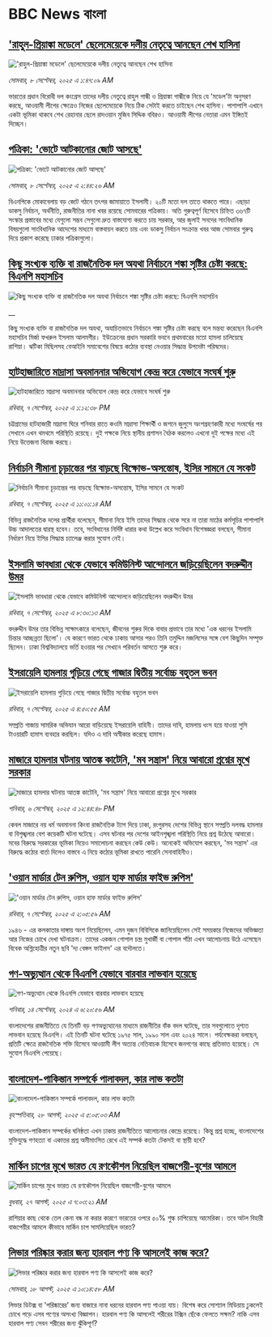 # BBC News বাংলা## ['রাহুল-প্রিয়াঙ্কা মডেলে' ছেলেমেয়েকে দলীয় নেতৃত্বে আনছেন শেখ হাসিনা](https://www.bbc.com/bengali/articles/cp3q9125qrko?at_medium=RSS&at_campaign=rss?at_campaign=githubrss)!['রাহুল-প্রিয়াঙ্কা মডেলে' ছেলেমেয়েকে দলীয় নেতৃত্বে আনছেন শেখ হাসিনা](https://ichef.bbci.co.uk/ace/ws/240/cpsprodpb/7211/live/b52738c0-8a62-11f0-b391-6936825093bd.jpg)_সোমবার, ৮ সেপ্টেম্বর, ২০২৫ এ ১:৪৭:০৯ AM_ভারতের প্রধান বিরোধী দল কংগ্রেস তাদের দলীয় নেতৃত্বে রাহুল গান্ধী ও প্রিয়াঙ্কা গান্ধীকে নিয়ে যে 'মডেল'টা অনুসরণ করছে, আওয়ামী লীগের ক্ষেত্রেও নিজের ছেলেমেয়েকে নিয়ে ঠিক সেটাই করতে চাইছেন শেখ হাসিনা। পাশাপাশি এখানে একটা ভূমিকা থাকবে শেখ রেহানার ছেলে রাদওয়ান মুজিব সিদ্দিক ববিরও। আওয়ামী লীগের নেতারা এমন ইঙ্গিতই দিচ্ছেন।## [পত্রিকা: 'ভোটে আটকানোর জোট আসছে'](https://www.bbc.com/bengali/articles/cevz9l8yee4o?at_medium=RSS&at_campaign=rss?at_campaign=githubrss)![পত্রিকা: 'ভোটে আটকানোর জোট আসছে'](https://ichef.bbci.co.uk/ace/ws/240/cpsprodpb/830c/live/1b75c160-8c5b-11f0-b194-d9ab19547705.jpg)_সোমবার, ৮ সেপ্টেম্বর, ২০২৫ এ ২:৪৪:২৬ AM_বিএনপিকে মোকাবেলায় বড় জোট গঠনে তৎপর জামায়াতে ইসলামী। ২০টি মতো দল তাতে থাকতে পারে।  এছাড়া ডাকসু নির্বাচন, অর্থনীতি, রাজনীতির নানা খবর রয়েছে সোমবারের পত্রিকায়।
অতি গুরুত্বপূর্ণ হিসেবে চিহ্নিত ৩৬৭টি সংস্কার প্রস্তাবের মধ্যে যেগুলো সম্ভব সেগুলো দ্রুত বাস্তযোগ্য করতে চায় সরকার, আর জুলাই সনদের সাংবিধানিক বিষয়গুলো সাংবিধানিক আদেশের মাধ্যমে বাস্তবায়ন করতে চায় এবং ডাকসু নির্বাচন সংক্রান্ত খবর আজ সোমবার গুরুত্ব দিয়ে প্রকাশ করেছে ঢাকার পত্রিকাগুলো।## [কিছু সংখ্যক ব্যক্তি বা রাজনৈতিক দল অযথা নির্বাচনে শঙ্কা সৃষ্টির চেষ্টা করছে: বিএনপি মহাসচিব](https://www.bbc.co.uk/bengali/live/c3drek5y9zdt?at_medium=RSS&at_campaign=rss?at_campaign=githubrss)![কিছু সংখ্যক ব্যক্তি বা রাজনৈতিক দল অযথা নির্বাচনে শঙ্কা সৃষ্টির চেষ্টা করছে: বিএনপি মহাসচিব](https://ichef.bbci.co.uk/ace/standard/240/cpsprodpb/2373/live/63ac00e0-8c04-11f0-9cf6-cbf3e73ce2b9.jpg)__কিছু সংখ্যক ব্যক্তি বা রাজনৈতিক দল অযথা, অযাচিতভাবে নির্বাচনে শঙ্কা সৃষ্টির চেষ্টা করছে বলে মন্তব্য করেছেন বিএনপি মহাসচিব মির্জা ফখরুল ইসলাম আলমগীর। ইউক্রেনের প্রধান সরকারি ভবনে প্রথমবারের মতো হামলা চালিয়েছে রাশিয়া। ঝটিকা মিছিলসহ বেআইনি সমাবেশের বিষয়ে কঠোর ব্যবস্থা নেওয়ার সিদ্ধান্ত উপদেষ্টা পরিষদের।## [হাটহাজারিতে মাদ্রাসা অবমাননার অভিযোগ কেন্দ্র করে যেভাবে সংঘর্ষ শুরু](https://www.bbc.com/bengali/articles/cq8evz81kp7o?at_medium=RSS&at_campaign=rss?at_campaign=githubrss)![হাটহাজারিতে মাদ্রাসা অবমাননার অভিযোগ কেন্দ্র করে যেভাবে সংঘর্ষ শুরু](https://ichef.bbci.co.uk/ace/ws/240/cpsprodpb/bd6b/live/374a7d60-8bdc-11f0-b391-6936825093bd.jpg)_রবিবার, ৭ সেপ্টেম্বর, ২০২৫ এ ১:১২:৩৮ PM_চট্টগ্রামের হাটহাজারী মাদ্রাসা ঘিরে শনিবার রাতে কওমি মাদ্রাসা শিক্ষার্থী ও জশনে জুলুসে অংশগ্রহণকারী মধ্যে সংঘর্ষের পর সেখানে এখন থমথমে পরিস্থিতি রয়েছে। দুই পক্ষকে নিয়ে স্থানীয় প্রশাসন বৈঠক করলেও এখনো দুই পক্ষের মধ্যে এই নিয়ে উত্তেজনা বিরাজ করছে।## [নির্বাচনি সীমানা চূড়ান্তের পর বাড়ছে বিক্ষোভ-অসন্তোষ, ইসির সামনে যে সংকট ](https://www.bbc.com/bengali/articles/cwydv87w216o?at_medium=RSS&at_campaign=rss?at_campaign=githubrss)![নির্বাচনি সীমানা চূড়ান্তের পর বাড়ছে বিক্ষোভ-অসন্তোষ, ইসির সামনে যে সংকট ](https://ichef.bbci.co.uk/ace/ws/240/cpsprodpb/558f/live/d6846410-8b3a-11f0-9cf6-cbf3e73ce2b9.jpg)_রবিবার, ৭ সেপ্টেম্বর, ২০২৫ এ ১১:০১:১৪ AM_বিভিন্ন রাজনৈতিক দলের প্রার্থীরা বলেছেন, সীমানা নিয়ে ইসি তাদের সিদ্ধান্ত থেকে সরে না তারা মাঠের কর্মসূচির পাশাপাশি উচ্চ আদালতের দ্বারস্থ হবেন। তবে, সংবিধানের নির্দিষ্ট ধারার কথা উল্লেখ করে সংবিধান বিশেষজ্ঞরা বলছেন, সীমানা নির্ধারণ নিয়ে ইসির সিদ্ধান্ত চ্যালেঞ্জ করার সুযোগ নেই।## [ইসলামি ভাবধারা থেকে যেভাবে কমিউনিস্ট আন্দোলনে জড়িয়েছিলেন বদরুদ্দীন উমর ](https://www.bbc.com/bengali/articles/cgmzv1ldpvdo?at_medium=RSS&at_campaign=rss?at_campaign=githubrss)![ইসলামি ভাবধারা থেকে যেভাবে কমিউনিস্ট আন্দোলনে জড়িয়েছিলেন বদরুদ্দীন উমর ](https://ichef.bbci.co.uk/ace/ws/240/cpsprodpb/2320/live/1707f220-8bba-11f0-9513-6500cffb25f5.jpg)_রবিবার, ৭ সেপ্টেম্বর, ২০২৫ এ ৮:৩০:১৩ AM_বদরুদ্দীন উমর তার বিভিন্ন সাক্ষাৎকারে বলেছেন, জীবনের শুরুর দিকে বাবার প্রভাবে তার মধ্যে 'এক ধরনের ইসলামি চিন্তার আচ্ছন্নতা ছিলো'। যে কারণে ভারত থেকে ঢাকায় আসার পরও তিনি তমুদ্দিন মজলিসের সঙ্গে বেশ কিছুদিন সম্পৃক্ত ছিলেন। ঢাকা বিশ্ববিদ্যালয়ে ভর্তি হওয়ার পর সেখানে পরিবর্তন আসতে শুরু করে।## [ইসরায়েলি হামলায় গুড়িয়ে গেছে গাজার দ্বিতীয় সর্বোচ্চ বহুতল ভবন](https://www.bbc.com/bengali/articles/cqxzw9qd2n8o?at_medium=RSS&at_campaign=rss?at_campaign=githubrss)![ইসরায়েলি হামলায় গুড়িয়ে গেছে গাজার দ্বিতীয় সর্বোচ্চ বহুতল ভবন](https://ichef.bbci.co.uk/ace/ws/240/cpsprodpb/d156/live/83db90e0-8b98-11f0-9cf6-cbf3e73ce2b9.jpg)_রবিবার, ৭ সেপ্টেম্বর, ২০২৫ এ ৪:৫০:৫৫ AM_সম্প্রতি গাজায় সামরিক অভিযান আরো বাড়িয়েছে ইসরায়েলি বাহিনী। তাদের দাবি, হামলায় ধংস হয়ে যাওয়া সুসি টাওয়ারটি হামাস ব্যবহার করছিল। যদিও এ দাবি অস্বীকার করেছে হামাস।## [মাজারে হামলার ঘটনায় আতঙ্ক কাটেনি, 'মব সন্ত্রাস' নিয়ে আবারো প্রশ্নের মুখে সরকার](https://www.bbc.com/bengali/articles/cn4wyd3wyndo?at_medium=RSS&at_campaign=rss?at_campaign=githubrss)![মাজারে হামলার ঘটনায় আতঙ্ক কাটেনি, 'মব সন্ত্রাস' নিয়ে আবারো প্রশ্নের মুখে সরকার](https://ichef.bbci.co.uk/ace/ws/240/cpsprodpb/2bf2/live/75aca2a0-8b09-11f0-9a92-61c69444c65a.jpg)_শনিবার, ৬ সেপ্টেম্বর, ২০২৫ এ ১২:৪৪:৪৮ PM_কেবল মাজারে নয় ধর্ম অবমাননা কিংবা রাজনৈতিক ট্যাগ দিয়ে ঢাকা, রংপুরসহ দেশের বিভিন্ন স্থানে সম্প্রতি দলবদ্ধ হামলার বা বিশৃঙ্খলার বেশ কয়েকটি ঘটনা ঘটেছে। এসব ঘটনার পর দেশের আইনশৃঙ্খলা পরিস্থিতি নিয়ে প্রশ্ন উঠেছে আবারো। মবের বিরুদ্ধে সরকারের ভূমিকা নিয়েও সমালোচনা করছেন কেউ কেউ। অনেকেই অভিযোগ করছেন, 'মব সন্ত্রাস' এর বিরুদ্ধে কঠোর বার্তা দিলেও বাস্তবে এ নিয়ে কঠোর ভূমিকা রাখতে পারেনি সেনাবাহিনীও।## ['ওয়ান মার্ডার টেন রুপিস, ওয়ান হাফ মার্ডার ফাইভ রুপিস'](https://www.bbc.com/bengali/articles/c2djwlry72xo?at_medium=RSS&at_campaign=rss?at_campaign=githubrss)!['ওয়ান মার্ডার টেন রুপিস, ওয়ান হাফ মার্ডার ফাইভ রুপিস'](https://ichef.bbci.co.uk/ace/ws/240/cpsprodpb/4a52/live/18d84df0-83ba-11f0-ab3e-bd52082cd0ae.jpg)_রবিবার, ৭ সেপ্টেম্বর, ২০২৫ এ ২:০৫:৫৯ AM_১৯৪৬ - এর কলকাতার দাঙ্গায় অংশ নিয়েছিলেন, এমন দুজন বিবিসিকে জানিয়েছিলেন সেই সময়কার নিজেদের অভিজ্ঞতা আর নিজের চোখে দেখা ঘটনাক্রম। তাদের একজন গোপাল চন্দ্র মুখার্জী বা গোপাল পাঁঠা এখন আলোচনায় উঠে এসেছেন বিবেক অগ্নিহোত্রীর নতুন ছবি 'দ্য বেঙ্গল ফাইলস' এর বদৌলতে।## [গণ-অভ্যুত্থান থেকে বিএনপি যেভাবে বারবার লাভবান হয়েছে](https://www.bbc.com/bengali/articles/c74j271n0pzo?at_medium=RSS&at_campaign=rss?at_campaign=githubrss)![গণ-অভ্যুত্থান থেকে বিএনপি যেভাবে বারবার লাভবান হয়েছে](https://ichef.bbci.co.uk/ace/ws/240/cpsprodpb/2225/live/23ccad70-7022-11ef-8f0e-158a0a407ec6.jpg)_শনিবার, ১৪ সেপ্টেম্বর, ২০২৪ এ ৬:২০:৫৬ AM_বাংলাদেশের রাজনীতিতে যে তিনটি বড় গণঅভ্যুত্থানের মাধ্যমে রাজনীতির বাঁক বদল ঘটেছে, তার সবগুলোতে দৃশ্যত লাভবান হয়েছে বিএনপি। এই তিনটি ঘটনা ঘটেছে ১৯৭৫ সাল, ১৯৯০ সাল এবং ২০২৪ সালে। পর্যবেক্ষকরা বলছেন, প্রতিটি ক্ষেত্রে রাজনৈতিক শক্তি হিসেবে আওয়ামী লীগ অত্যন্ত নেতিবাচক হিসেবে জনগণের কাছে প্রতিভাত হয়েছে। সে সুযোগ বিএনপি পেয়েছে।## [বাংলাদেশ-পাকিস্তান সম্পর্কে পালাবদল, কার লাভ কতটা](https://www.bbc.com/bengali/articles/cjr1xy75nwxo?at_medium=RSS&at_campaign=rss?at_campaign=githubrss)![বাংলাদেশ-পাকিস্তান সম্পর্কে পালাবদল, কার লাভ কতটা](https://ichef.bbci.co.uk/ace/ws/240/cpsprodpb/a61e/live/d95888c0-8391-11f0-ab3e-bd52082cd0ae.jpg)_বৃহস্পতিবার, ২৮ আগস্ট, ২০২৫ এ ৫:০৫:০৩ AM_বাংলাদেশ-পাকিস্তান সম্পর্কের ঘনিষ্ঠতা এখন ঢাকায় রাজনীতিতে আলোচনার কেন্দ্রে রয়েছে। কিন্তু প্রশ্ন হচ্ছে, বাংলাদেশের মুক্তিযুদ্ধে গণহত্যা বা একাত্তর প্রশ্ন অমীমাংসিত রেখে এই সম্পর্ক কতটা টেকসই বা স্থায়ী হবে?## [মার্কিন চাপের মুখে ভারত যে রণকৌশল নিয়েছিল বাজপেয়ী-বুশের আমলে ](https://www.bbc.com/bengali/articles/ce937dl32kro?at_medium=RSS&at_campaign=rss?at_campaign=githubrss)![মার্কিন চাপের মুখে ভারত যে রণকৌশল নিয়েছিল বাজপেয়ী-বুশের আমলে ](https://ichef.bbci.co.uk/ace/ws/240/cpsprodpb/519f/live/4ac33250-82a0-11f0-a34f-318be3fb0481.jpg)_বুধবার, ২৭ আগস্ট, ২০২৫ এ ৭:০৩:২১ AM_রাশিয়ার কাছ থেকে তেল কেনা বন্ধ না করার কারণে ভারতের ওপরে ৫০% শুল্ক চাপিয়েছে আমেরিকা। তবে অটল বিহারী বাজপেয়ীর আমলে কীভাবে মার্কিন চাপ সামলিয়েছিল ভারত?## [লিভার পরিষ্কার করার জন্য হারবাল পণ্য কি আসলেই কাজ করে?](https://www.bbc.com/bengali/articles/c93dqkeqwzyo?at_medium=RSS&at_campaign=rss?at_campaign=githubrss)![লিভার পরিষ্কার করার জন্য হারবাল পণ্য কি আসলেই কাজ করে?](https://ichef.bbci.co.uk/ace/ws/240/cpsprodpb/2c5b/live/0b601110-6f99-11f0-af20-030418be2ca5.jpg)_সোমবার, ১৮ আগস্ট, ২০২৫ এ ১০:১৪:৫৮ AM_লিভার ডিটক্স বা 'পরিষ্কারের' জন্য বাজারে নানা ধরনের হারবাল পণ্য পাওয়া যায়। বিশেষ করে সোশ্যাল মিডিয়ায় ঢুকলেই চোখে পড়ে এসব পণ্যের অসংখ্য বিজ্ঞাপন। হারবাল পণ্য কি আসলেই শরীরের টক্সিন ছেঁকে ফেলতে সক্ষম? নাকি এসব হারবাল পণ্য সেবন শরীরের জন্য ঝুঁকিপূর্ণ?